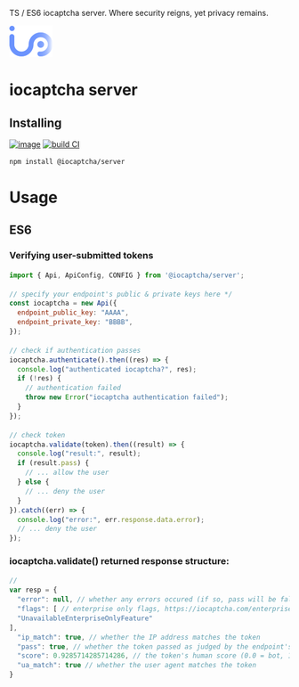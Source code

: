 TS / ES6 iocaptcha server.
Where security reigns, yet privacy remains.

![image](https://github.com/iocaptcha/assets/blob/main/logo_blue.png?raw=true)
# iocaptcha server


## Installing
[![image](https://img.shields.io/npm/v/@iocaptcha/client.svg)](https://www.npmjs.com/package/@iocaptcha/server)
[![build CI](https://github.com/iocaptcha/client/actions/workflows/node.js.yml/badge.svg)](https://github.com/iocaptcha/server/actions/workflows/node.js.yml)

```bash
npm install @iocaptcha/server
```

# Usage

## ES6
### Verifying user-submitted tokens
```js
import { Api, ApiConfig, CONFIG } from '@iocaptcha/server';

// specify your endpoint's public & private keys here */
const iocaptcha = new Api({
  endpoint_public_key: "AAAA",
  endpoint_private_key: "BBBB",
});

// check if authentication passes
iocaptcha.authenticate().then((res) => {
  console.log("authenticated iocaptcha?", res);
  if (!res) {
    // authentication failed
    throw new Error("iocaptcha authentication failed");
  }
});

// check token
iocaptcha.validate(token).then((result) => {
  console.log("result:", result);
  if (result.pass) {
    // ... allow the user
  } else {
    // ... deny the user
  }
}).catch((err) => {
  console.log("error:", err.response.data.error);
  // ... deny the user
});

```
### iocaptcha.validate() returned response structure:
```js
// 
var resp = {
  "error": null, // whether any errors occured (if so, pass will be false)
  "flags": [ // enterprise only flags, https://iocaptcha.com/enterprise
  "UnavailableEnterpriseOnlyFeature"
],
  "ip_match": true, // whether the IP address matches the token
  "pass": true, // whether the token passed as judged by the endpoint's score threshold
  "score": 0.9285714285714286, // the token's human score (0.0 = bot, 1.0 = human)
  "ua_match": true // whether the user agent matches the token
}
```
